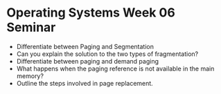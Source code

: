 # Operating Systems Week 06 Seminar

- Differentiate between Paging and Segmentation
- Can you explain the solution to the two types of fragmentation?
- Differentiate between paging and demand paging
- What happens when the paging reference is not available in the main memory?
- Outline the steps involved in page replacement. 